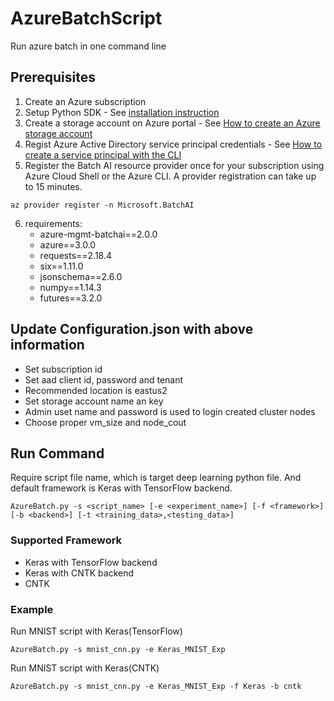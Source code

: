 # AzureBatchScript
Run azure batch in one command line

## Prerequisites
1. Create an Azure subscription
2. Setup Python SDK  - See [installation instruction](https://docs.microsoft.com/en-us/python/azure/python-sdk-azure-install?view=azure-python)
3. Create a storage account on Azure portal - See [How to create an Azure storage account](https://docs.microsoft.com/en-us/azure/storage/common/storage-create-storage-account)
4. Regist Azure Active Directory service principal credentials - See [How to create a service principal with the CLI](https://docs.microsoft.com/en-us/cli/azure/create-an-azure-service-principal-azure-cli?view=azure-cli-latest)
5. Register the Batch AI resource provider once for your subscription using Azure Cloud Shell or the Azure CLI. A provider registration can take up to 15 minutes.
```
az provider register -n Microsoft.BatchAI
```
6. requirements: 
    - azure-mgmt-batchai==2.0.0
    - azure==3.0.0
    - requests==2.18.4
    - six==1.11.0
    - jsonschema==2.6.0
    - numpy==1.14.3
    - futures==3.2.0

## Update Configuration.json with above information
- Set subscription id
- Set aad client id, password and tenant
- Recommended location is eastus2
- Set storage account name an key
- Admin uset name and password is used to login created cluster nodes
- Choose proper vm_size and node_cout

## Run Command
Require script file name, which is target deep learning python file.
And default framework is Keras with TensorFlow backend.
```
AzureBatch.py -s <script_name> [-e <experiment_name>] [-f <framework>] [-b <backend>] [-t <training_data>,<testing_data>]
```
### Supported Framework
- Keras with TensorFlow backend
- Keras with CNTK backend
- CNTK

### Example
Run MNIST script with Keras(TensorFlow)
```
AzureBatch.py -s mnist_cnn.py -e Keras_MNIST_Exp
```

Run MNIST script with Keras(CNTK)
```
AzureBatch.py -s mnist_cnn.py -e Keras_MNIST_Exp -f Keras -b cntk
```
